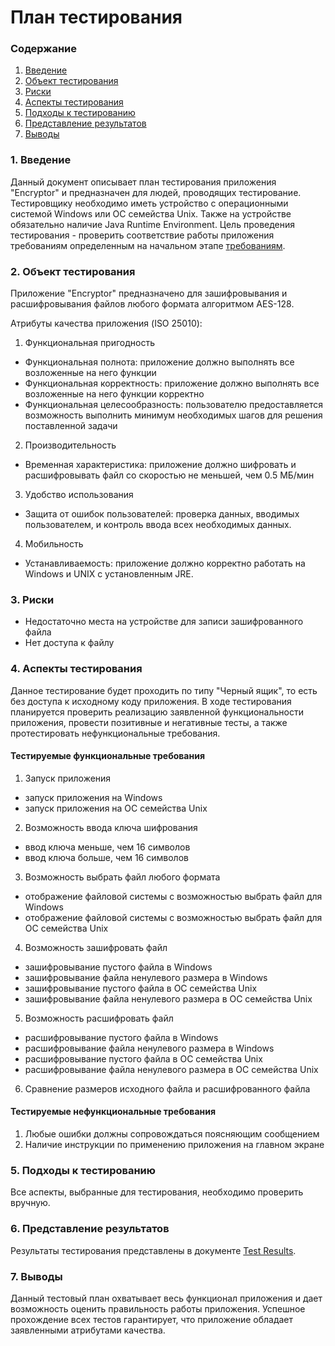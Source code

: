 # План тестирования

### Содержание
  1. [Введение](#1)
  2. [Объект тестирования](#2)
  3. [Риски](#3)
  4. [Аспекты тестирования](#4)
  5. [Подходы к тестированию](#5)<br>
  6. [Представление результатов](#6)
  7. [Выводы](#7)

<a name="1"></a>
### 1. Введение

Данный документ описывает план тестирования приложения "Encryptor" и предназначен для людей, проводящих тестирование. Тестировщику необходимо иметь устройство с операционными системой Windows или ОС семейства Unix. Также на устройстве обязательно наличие Java Runtime Environment.
Цель проведения тестирования - проверить соответствие работы приложения требованиям определенным на начальном этапе [требованиям](https://github.com/Imnotmaddy/encryptor/blob/master/documentation/Requirements.md).

<a name="2"></a>
### 2. Объект тестирования

Приложение "Encryptor" предназначено для зашифровывания и расшифровывания файлов любого формата алгоритмом AES-128. 

Атрибуты качества приложения (ISO 25010):

 1. Функциональная пригодность
  * Функциональная полнота: приложение должно выполнять все возложенные на него функции
  * Функциональная корректность: приложение должно выполнять все возложенные на него функции корректно
  * Функциональная целесообразность: пользователю предоставляется возможность выполнить минимум необходимых шагов для решения поставленной задачи
 2. Производительность
  * Временная характеристика: приложение должно шифровать и расшифровывать файл со скоростью не меньшей, чем 0.5 МБ/мин
 3. Удобство использования
  * Защита от ошибок пользователей: проверка данных, вводимых пользователем, и контроль ввода всех необходимых данных.
 4. Мобильность
  * Устанавливаемость: приложение должно корректно работать на Windows и UNIX с установленным JRE.

<a name="3"></a>
### 3. Риски

* Недостаточно места на устройстве для записи зашифрованного файла
* Нет доступа к файлу

<a name="4"></a>
### 4. Аспекты тестирования

Данное тестирование будет проходить по типу "Черный ящик", то есть без доступа к исходному коду приложения. В ходе тестирования планируется проверить реализацию заявленной функциональности приложения, провести позитивные и негативные тесты, а также протестировать нефункциональные требования.

#### Тестируемые функциональные требования

1. Запуск приложения
* запуск приложения на Windows
* запуск приложения на ОС семейства Unix

2. Возможность ввода ключа шифрования
* ввод ключа меньше, чем 16 символов
* ввод ключа больше, чем 16 символов

3. Возможность выбрать файл любого формата 
* отображение файловой системы с возможностью выбрать файл для Windows
* отображение файловой системы с возможностью выбрать файл для ОС семейства Unix

4. Возможность зашифровать файл 
* зашифровывание пустого файла в Windows
* зашифровывание файла ненулевого размера в Windows
* зашифровывание пустого файла в ОС семейства Unix
* зашифровывание файла ненулевого размера в ОС семейства Unix

5. Возможность расшифровать файл
* расшифровывание пустого файла в Windows
* расшифровывание файла ненулевого размера в Windows
* расшифровывание пустого файла в ОС семейства Unix
* расшифровывание файла ненулевого размера в ОС семейства Unix

6. Сравнение размеров исходного файла и расшифрованного файла

#### Тестируемые нефункциональные требования

1. Любые ошибки должны сопровождаться поясняющим сообщением
2. Наличие инструкции по применению приложения на главном экране

<a name="5"></a>
### 5. Подходы к тестированию

Все аспекты, выбранные для тестирования, необходимо проверить вручную.

<a name="6"></a>
### 6. Представление результатов

Результаты тестирования представлены в документе [Test Results](https://github.com/Imnotmaddy/encryptor/blob/master/documentation/Tests/TestResult.md).

<a name="7"></a>
### 7. Выводы

Данный тестовый план охватывает весь функционал приложения и дает возможность оценить правильность работы приложения. Успешное прохождение всех тестов гарантирует, что приложение обладает заявленными атрибутами качества.
